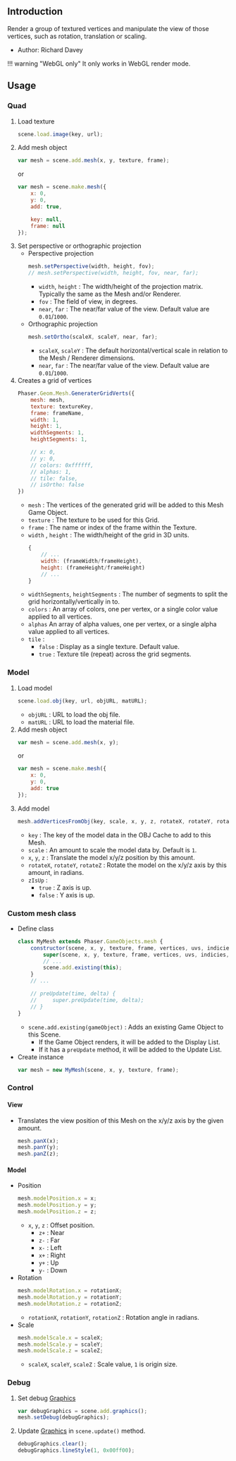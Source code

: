 ## Introduction

Render a group of textured vertices and manipulate the view of those vertices, such as rotation, translation or scaling.

- Author: Richard Davey

!!! warning "WebGL only"
    It only works in WebGL render mode.

## Usage

### Quad

1. Load texture
    ```javascript
    scene.load.image(key, url);
    ```
1. Add mesh object
    ```javascript
    var mesh = scene.add.mesh(x, y, texture, frame);
    ```
    or
    ```javascript
    var mesh = scene.make.mesh({
        x: 0,
        y: 0,
        add: true,

        key: null,
        frame: null
    });
    ```
1. Set perspective or orthographic projection
    - Perspective projection
        ```javascript
        mesh.setPerspective(width, height, fov);
        // mesh.setPerspective(width, height, fov, near, far);
        ```
        - `width`, `height` : The width/height of the projection matrix. Typically the same as the Mesh and/or Renderer.
        - `fov` : The field of view, in degrees.
        - `near`, `far` : The near/far value of the view. Default value are `0.01`/`1000`.
    - Orthographic projection
        ```javascript
        mesh.setOrtho(scaleX, scaleY, near, far);
        ```
        - `scaleX`, `scaleY` : The default horizontal/vertical scale in relation to the Mesh / Renderer dimensions.
        - `near`, `far` : The near/far value of the view. Default value are `0.01`/`1000`.
1. Creates a grid of vertices
    ```javascript
    Phaser.Geom.Mesh.GeneraterGridVerts({
        mesh: mesh,
        texture: textureKey,
        frame: frameName,
        width: 1,
        height: 1,
        widthSegments: 1,
        heightSegments: 1,

        // x: 0,
        // y: 0,
        // colors: 0xffffff,
        // alphas: 1,
        // tile: false,
        // isOrtho: false
    })
    ```
    - `mesh` : The vertices of the generated grid will be added to this Mesh Game Object.
    - `texture` : The texture to be used for this Grid.
    - `frame` : The name or index of the frame within the Texture.
    - `width` , `height` : The width/height of the grid in 3D units.
        ```javascript
        {
            // ...
            width: (frameWidth/frameHeight),
            height: (frameHeight/frameHeight)
            // ...
        }
        
        ```
    - `widthSegments`, `heightSegments` : The number of segments to split the grid horizontally/vertically in to.
    - `colors` : An array of colors, one per vertex, or a single color value applied to all vertices.
    - `alphas` An array of alpha values, one per vertex, or a single alpha value applied to all vertices.
    - `tile` :
        - `false` : Display as a single texture. Default value.
        - `true` : Texture tile (repeat) across the grid segments.

### Model

1. Load model
    ```javascript
    scene.load.obj(key, url, objURL, matURL);
    ```
    - `objURL` : URL to load the obj file.
    - `matURL` : URL to load the material file.
1. Add mesh object
    ```javascript
    var mesh = scene.add.mesh(x, y);
    ```
    or
    ```javascript
    var mesh = scene.make.mesh({
        x: 0,
        y: 0,
        add: true
    });
    ```
1. Add model
    ```javascript
    mesh.addVerticesFromObj(key, scale, x, y, z, rotateX, rotateY, rotateZ, zIsUp);
    ```
    - `key` : The key of the model data in the OBJ Cache to add to this Mesh.
    - `scale` : An amount to scale the model data by. Default is `1`.
    - `x`, `y`, `z` : Translate the model x/y/z position by this amount.
    - `rotateX`, `rotateY`, `rotateZ` : Rotate the model on the x/y/z axis by this amount, in radians.
    - `zIsUp` : 
        - `true` : Z axis is up.
        - `false` : Y axis is up.

### Custom mesh class

- Define class
    ```javascript
    class MyMesh extends Phaser.GameObjects.mesh {
        constructor(scene, x, y, texture, frame, vertices, uvs, indicies, containsZ, normals, colors, alphas) {
            super(scene, x, y, texture, frame, vertices, uvs, indicies, containsZ, normals, colors, alphas);
            // ...
            scene.add.existing(this);
        }
        // ...

        // preUpdate(time, delta) {
        //     super.preUpdate(time, delta);
        // }
    }
    ```
    - `scene.add.existing(gameObject)` : Adds an existing Game Object to this Scene.
        - If the Game Object renders, it will be added to the Display List.
        - If it has a `preUpdate` method, it will be added to the Update List.
- Create instance
    ```javascript
    var mesh = new MyMesh(scene, x, y, texture, frame);
    ```

### Control

#### View

- Translates the view position of this Mesh on the x/y/z axis by the given amount.
    ```javascript
    mesh.panX(x);
    mesh.panY(y);
    mesh.panZ(z);
    ```

#### Model

- Position
    ```javascript
    mesh.modelPosition.x = x;
    mesh.modelPosition.y = y;
    mesh.modelPosition.z = z;
    ```
    - `x`, `y`, `z` : Offset position.
        - `z+` : Near
        - `z-` : Far
        - `x-` : Left
        - `x+` : Right
        - `y+` : Up
        - `y-` : Down
- Rotation
    ```javascript
    mesh.modelRotation.x = rotationX;
    mesh.modelRotation.y = rotationY;
    mesh.modelRotation.z = rotationZ;
    ```
    - `rotationX`, `rotationY`, `rotationZ` : Rotation angle in radians.
- Scale
    ```javascript
    mesh.modelScale.x = scaleX;
    mesh.modelScale.y = scaleY;
    mesh.modelScale.z = scaleZ;
    ```
    - `scaleX`, `scaleY`, `scaleZ` : Scale value, `1` is origin size.

### Debug

1. Set debug [Graphics](graphics.md)
    ```javascript
    var debugGraphics = scene.add.graphics();
    mesh.setDebug(debugGraphics);
    ```
1. Update [Graphics](graphics.md) in `scene.update()` method.
    ```javascript
    debugGraphics.clear();
    debugGraphics.lineStyle(1, 0x00ff00);
    ```